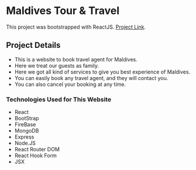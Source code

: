 # Maldives Tour & Travel

This project was bootstrapped with ReactJS. [Project Link](https://travel-maldives-7764a.web.app/).

## Project Details
* This is a website to book travel agent for Maldives.
* Here we treat our guests as family.
* Here we got all kind of services to give you best experience of Maldives.
* You can easily book any travel agent, and they will contact you.
* You can also cancel your booking at any time.

### Technologies Used for This Website
* React
* BootStrap
* FireBase
* MongoDB
* Express
* Node.JS
* React Router DOM
* React Hook Form
* JSX